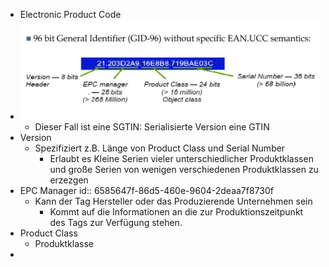 - Electronic Product Code
- ![image.png](../assets/image_1703240797060_0.png)
	- Dieser Fall ist eine SGTIN: Serialisierte Version eine GTIN
- Version
	- Spezifiziert z.B. Länge von Product Class und Serial Number
		- Erlaubt es Kleine Serien vieler unterschiedlicher Produktklassen und große Serien von wenigen verschiedenen Produktklassen zu erzezgen
- EPC Manager
  id:: 6585647f-86d5-460e-9604-2deaa7f8730f
	- Kann der Tag Hersteller oder das Produzierende Unternehmen sein
		- Kommt auf die Informationen an die zur Produktionszeitpunkt des Tags zur Verfügung stehen.
- Product Class
	- Produktklasse
-